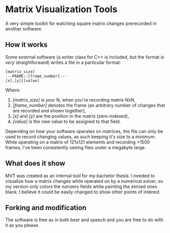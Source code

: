 Matrix Visualization Tools
==========================

A very simple toolkit for watching square matrix changes prerecorded in another software.

How it works
------------

Some external software (a writer class for C++ is included, but the format is _very_ straightforward) writes a file in a particular format:

```
[matrix_size]
---FRAME::[frame_number]---
[x],[y]|[value]
```

Where:

1. *[matrix_size]* is your N, when you're recording matrix _NxN_,
2. *[frame_number]* denotes the frame (an arbitrary number of changes that are recorded and shown together),
3. *[x]* and *[y]* are the position in the matrix (zero-indexed),
4. *[value]* is the new value to be assigned to that field.

Depending on how your software operates on matrices, the file can only be used to record changing values, as such keeping it's size to a minimum. While operating on a matrix of 121x121 elements and recording >1500 frames, I've been consistently seeing files under a megabyte large.

What does it show
-----------------

MVT was created as an internal tool for my bachelor thesis. I needed to visualize how a matrix changes while operated on by a numerical solver, so my version only colors the nonzero fields while painting the zeroed ones black. I believe it could be easily changed to show other points of interest.

Forking and modification
------------------------

The software is free as in both beer and speech and you are free to do with it as you please.
